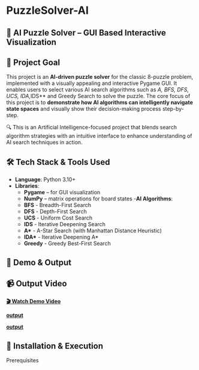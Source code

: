 # PuzzleSolver-AI
## 🧩 AI Puzzle Solver – GUI Based Interactive Visualization

## 📌 Project Goal
This project is an **AI-driven puzzle solver** for the classic 8-puzzle problem, implemented with a visually appealing and interactive Pygame GUI. It enables users to select various AI search algorithms such as **A*, BFS, DFS, UCS, IDA*,IDS** and Greedy Search to solve the puzzle. The core focus of this project is to **demonstrate how AI algorithms can intelligently navigate state spaces** and visually show their decision-making process step-by-step.

  🔍 This is an Artificial Intelligence-focused project that blends search algorithm strategies with an intuitive interface to enhance understanding of AI search  techniques in action.

## 🛠️ Tech Stack & Tools Used
- **Language**: Python 3.10+
- **Libraries**:
  - **Pygame** – for GUI visualization
  - **NumPy** – matrix operations for board states
-**AI Algorithms**:
  - **BFS** - Breadth-First Search
  - **DFS** - Depth-First Search
  - **UCS** - Uniform Cost Search
  - **IDS** - Iterative Deepening Search
  - **A\*** - A-Star Search (with Manhattan Distance Heuristic)
  - **IDA\*** - Iterative Deepening A*
  - **Greedy** - Greedy Best-First Search

## 🎥 Demo & Output
## 📹 Output Video

**[🎬 Watch Demo Video]((https://1drv.ms/v/c/f11ca5fb421827f3/EfT4mvsy13BHrPOwMpMxMo4BXqbr4kpvCA7Xj6x-Gs4O_g?e=UjmWu2))**

**[output](https://1drv.ms/i/c/f11ca5fb421827f3/Ed7VN4lvvqhEteI1VKw_4ycBvQrM8QUS_e6cwj231kpRWA?e=yZT4hi)**

**[output](https://1drv.ms/i/c/f11ca5fb421827f3/ESbyBGk89WxCsMCJuecdnVoBX9fc-vNndXn-u8MaU2N1Vg?e=qtRh8H)**

## 🚀 Installation & Execution
Prerequisites
